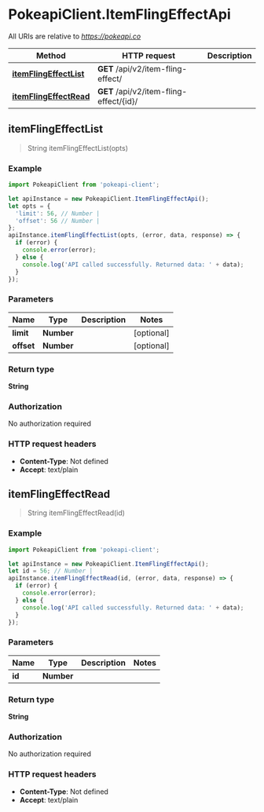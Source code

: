 # PokeapiClient.ItemFlingEffectApi

All URIs are relative to *https://pokeapi.co*

Method | HTTP request | Description
------------- | ------------- | -------------
[**itemFlingEffectList**](ItemFlingEffectApi.md#itemFlingEffectList) | **GET** /api/v2/item-fling-effect/ | 
[**itemFlingEffectRead**](ItemFlingEffectApi.md#itemFlingEffectRead) | **GET** /api/v2/item-fling-effect/{id}/ | 



## itemFlingEffectList

> String itemFlingEffectList(opts)



### Example

```javascript
import PokeapiClient from 'pokeapi-client';

let apiInstance = new PokeapiClient.ItemFlingEffectApi();
let opts = {
  'limit': 56, // Number | 
  'offset': 56 // Number | 
};
apiInstance.itemFlingEffectList(opts, (error, data, response) => {
  if (error) {
    console.error(error);
  } else {
    console.log('API called successfully. Returned data: ' + data);
  }
});
```

### Parameters


Name | Type | Description  | Notes
------------- | ------------- | ------------- | -------------
 **limit** | **Number**|  | [optional] 
 **offset** | **Number**|  | [optional] 

### Return type

**String**

### Authorization

No authorization required

### HTTP request headers

- **Content-Type**: Not defined
- **Accept**: text/plain


## itemFlingEffectRead

> String itemFlingEffectRead(id)



### Example

```javascript
import PokeapiClient from 'pokeapi-client';

let apiInstance = new PokeapiClient.ItemFlingEffectApi();
let id = 56; // Number | 
apiInstance.itemFlingEffectRead(id, (error, data, response) => {
  if (error) {
    console.error(error);
  } else {
    console.log('API called successfully. Returned data: ' + data);
  }
});
```

### Parameters


Name | Type | Description  | Notes
------------- | ------------- | ------------- | -------------
 **id** | **Number**|  | 

### Return type

**String**

### Authorization

No authorization required

### HTTP request headers

- **Content-Type**: Not defined
- **Accept**: text/plain

